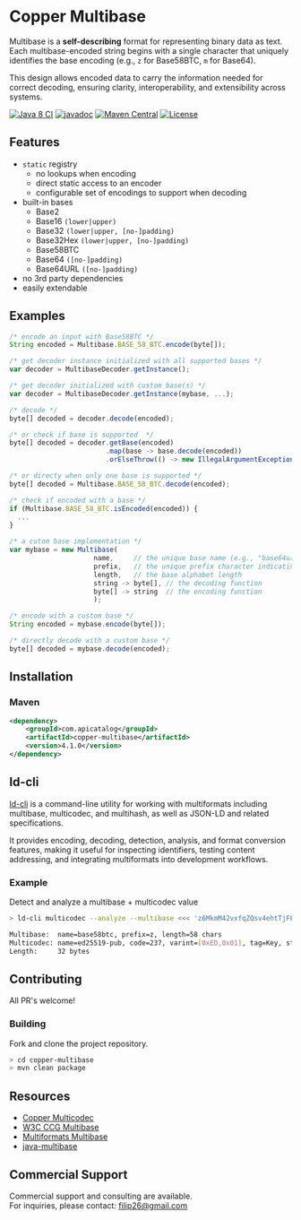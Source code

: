 # Copper Multibase

Multibase is a **self-describing** format for representing binary data as text. Each multibase-encoded string begins with a single character that uniquely identifies the base encoding (e.g., `z` for Base58BTC, `m` for Base64).  

This design allows encoded data to carry the information needed for correct decoding, ensuring clarity, interoperability, and extensibility across systems.

[![Java 8 CI](https://github.com/filip26/copper-multibase/actions/workflows/java8-build.yml/badge.svg)](https://github.com/filip26/copper-multibase/actions/workflows/java8-build.yml)
[![javadoc](https://javadoc.io/badge2/com.apicatalog/copper-multibase/javadoc.svg)](https://javadoc.io/doc/com.apicatalog/copper-multibase)
[![Maven Central](https://img.shields.io/maven-central/v/com.apicatalog/copper-multibase.svg?label=Maven%20Central)](https://search.maven.org/search?q=g:com.apicatalog%20AND%20a:copper-multibase)
[![License](https://img.shields.io/badge/License-Apache%202.0-blue.svg)](https://opensource.org/licenses/Apache-2.0)

## Features
- `static` registry
  - no lookups when encoding
  - direct static access to an encoder
  - configurable set of encodings to support when decoding
- built-in bases
  - Base2
  - Base16 `(lower|upper)`
  - Base32 `(lower|upper, [no-]padding)`
  - Base32Hex `(lower|upper, [no-]padding)`
  - Base58BTC
  - Base64 `([no-]padding)`
  - Base64URL `([no-]padding)`
- no 3rd party dependencies
- easily extendable

## Examples
```javascript
/* encode an input with Base58BTC */
String encoded = Multibase.BASE_58_BTC.encode(byte[]);

/* get decoder instance initialized with all supported bases */
var decoder = MultibaseDecoder.getInstance();

/* get decoder initialized with custom base(s) */
var decoder = MultibaseDecoder.getInstance(mybase, ...);

/* decode */
byte[] decoded = decoder.decode(encoded);

/* or check if base is supported  */
byte[] decoded = decoder.getBase(encoded)
                        .map(base -> base.decode(encoded))
                        .orElseThrow(() -> new IllegalArgumentException("Unsupported base."));

/* or directy when only one base is supported */
byte[] decoded = Multibase.BASE_58_BTC.decode(encoded);

/* check if encoded with a base */
if (Multibase.BASE_58_BTC.isEncoded(encoded)) {
  ...
}

/* a cutom base implementation */
var mybase = new Multibase(
                     name,     // the unique base name (e.g., "base64urlpad")
                     prefix,   // the unique prefix character indicating the base
                     length,   // the base alphabet length
                     string -> byte[], // the decoding function
                     byte[] -> string  // the encoding function
                     );

/* encode with a custom base */
String encoded = mybase.encode(byte[]);

/* directly decode with a custom base */
byte[] decoded = mybase.decode(encoded);

```

## Installation

### Maven

```xml
<dependency>
    <groupId>com.apicatalog</groupId>
    <artifactId>copper-multibase</artifactId>
    <version>4.1.0</version>
</dependency>
```

## ld-cli

[ld-cli](https://github.com/filip26/ld-cli) is a command-line utility for
working with multiformats including multibase, multicodec, and multihash,
as well as JSON-LD and related specifications.

It provides encoding, decoding, detection, analysis, and format conversion
features, making it useful for inspecting identifiers, testing content
addressing, and integrating multiformats into development workflows.

### Example

Detect and analyze a multibase + multicodec value
```bash
> ld-cli multicodec --analyze --multibase <<< 'z6MkmM42vxfqZQsv4ehtTjFFxQ4sQKS2w6WR7emozFAn5cxu'

Multibase:  name=base58btc, prefix=z, length=58 chars
Multicodec: name=ed25519-pub, code=237, varint=[0xED,0x01], tag=Key, status=Draft
Length:     32 bytes
```

## Contributing

All PR's welcome!


### Building

Fork and clone the project repository.

```bash
> cd copper-multibase
> mvn clean package
```


## Resources
- [Copper Multicodec](https://github.com/filip26/copper-multicodec)
- [W3C CCG Multibase](https://github.com/w3c-ccg/multibase)
- [Multiformats Multibase](https://github.com/multiformats/multibase)
- [java-multibase](https://github.com/multiformats/java-multibase)


## Commercial Support

Commercial support and consulting are available.  
For inquiries, please contact: filip26@gmail.com
